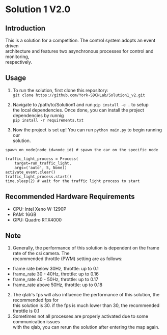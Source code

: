 # Solution 1 V2.0
## Introduction
This is a solution for a competition. The control system adopts an event driven \
architecture and features two asynchronous processes for control and monitoring, \
respectively. 
## Usage
1. To run the solution, first clone this repository: \
```git clone https://github.com/York-SDCNLab/Solution1_v2.git```

2. Navigate to /path/to/Solution1 and run ```pip install -e .``` to setup \
the local dependencies. Once done, you can install the project dependencies by runnig \
```pip install -r requirements.txt```

3. Now the project is set up! You can run ```python main.py``` to begin running our \
solution. 

```
spawn_on_node(node_id=node_id) # spawn the car on the specific node
```

```
traffic_light_process = Process(
    target=run_traffic_light, 
    args=('auto', 5, None))
activate_event.clear()
traffic_light_process.start()
time.sleep(2) # wait for the traffic light process to start
```
## Recommended Hardware Requirements
- CPU: Intel Xeno W-1290P 
- RAM: 16GB 
- GPU: Quadro RTX4000
## Note
1. Generally, the performance of this solution is dependent on the frame rate of the csi camera. The \
recommended throttle (PWM) setting are as follows: 
- frame rate below 30Hz, throttle: up to 0.1 
- frame_rate 30 - 40Hz, throttle: up to 0.16    
- frame_rate 40 - 50Hz, throttle: up to 0.17    
- frame_rate above 50Hz, throttle: up to 0.18 
2. The qlab's fps will also influence the performance of this solution, the recommended fps for \
this solution is 30. if the fps is much lower than 30, the recommended throttle is 0.1
3. Sometimes not all processes are properly activated due to some communication issues \
with the qlab, you can rerun the solution after entering the map again.

